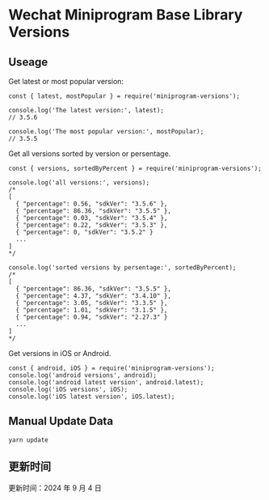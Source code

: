 
# Wechat Miniprogram Base Library Versions

## Useage

Get latest or most popular version:

```;
const { latest, mostPopular } = require('miniprogram-versions');

console.log('The latest version:', latest);
// 3.5.6

console.log('The most popular version:', mostPopular);
// 3.5.5

```

Get all versions sorted by version or persentage.

```
const { versions, sortedByPercent } = require('miniprogram-versions');

console.log('all versions:', versions);
/*
[
  { "percentage": 0.56, "sdkVer": "3.5.6" },
  { "percentage": 86.36, "sdkVer": "3.5.5" },
  { "percentage": 0.03, "sdkVer": "3.5.4" },
  { "percentage": 0.22, "sdkVer": "3.5.3" },
  { "percentage": 0, "sdkVer": "3.5.2" }
  ...
]
*/

console.log('sorted versions by persentage:', sortedByPercent);
/*
[
  { "percentage": 86.36, "sdkVer": "3.5.5" },
  { "percentage": 4.37, "sdkVer": "3.4.10" },
  { "percentage": 3.05, "sdkVer": "3.3.5" },
  { "percentage": 1.01, "sdkVer": "3.1.5" },
  { "percentage": 0.94, "sdkVer": "2.27.3" }
  ...
]
*/
```

Get versions in iOS or Android.

```
const { android, iOS } = require('miniprogram-versions');
console.log('android versions', android);
console.log('android latest version', android.latest);
console.log('iOS versions', iOS);
console.log('iOS latest version', iOS.latest);
```

## Manual Update Data

```
yarn update
```

## 更新时间

更新时间：2024 年 9 月 4 日
